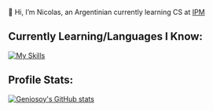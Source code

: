 👋 Hi, I’m Nicolas, an Argentinian currently learning CS at [IPM](https://www.ipm.edu.ar/)
## Currently Learning/Languages I Know:
[![My Skills](https://skillicons.dev/icons?i=js,html,css,mysql,cpp,arduino,bootstrap,git,codepen,robloxstudio,lua,visualstudio)](https://skillicons.dev)
## Profile Stats:
[![Geniosoy's GitHub stats](https://github-readme-stats.vercel.app/api?username=geniosoy)](https://github.com/anuraghazra/github-readme-stats)
